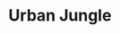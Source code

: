 ---
templateKey: collection
title: Urban Jungle
image: ../../images/urban-jungle/bangkok.jpg
images:
    - image: ../../images/urban-jungle/heffen.jpg
    - image: ../../images/urban-jungle/bangkok.jpg
    - image: ../../images/urban-jungle/dubai.jpg
    - image: ../../images/urban-jungle/deli.jpg
    - image: ../../images/urban-jungle/canal.jpg
    - image: ../../images/urban-jungle/denmark.jpg
    - image: ../../images/urban-jungle/slum.jpg
    - image: ../../images/urban-jungle/angkor.jpg
    - image: ../../images/urban-jungle/berlin.jpg
    - image: ../../images/urban-jungle/bridge.jpg
    - image: ../../images/urban-jungle/lithuania.jpg
    - image: ../../images/urban-jungle/gadansk.jpg
    - image: ../../images/urban-jungle/melbourne-memorial.jpg
    - image: ../../images/urban-jungle/yarro-river.jpg
    - image: ../../images/urban-jungle/melbourne-harbor.jpg
    - image: ../../images/urban-jungle/cairnes.jpg
    - image: ../../images/urban-jungle/locks.jpg


---